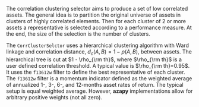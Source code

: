 The correlation clustering selector aims to produce a set of low correlated
assets. The general idea is to partition the original universe of assets in
clusters of highly correlated elements. Then for each cluster of 2 or more
assets a representative is selected according to a performance measure.
At the end, the size of the selection is the number of clusters.

The `CorrClusterSelctor` uses a hierarchical clustering algorithm with Ward
linkage and correlation distance, $d_c(A, B) = 1 - \rho(A, B)$, between assets.
The hierarchical tree is cut at $1 - \rho_{\rm th}$, where $\rho_{\rm th}$
is a user defined correlation threshold. A typical value is
$\rho_{\rm th}=0.95$. It uses the `f13612w` filter to define the best
representative of each cluster. The `f13612w` filter
is a momentum indicator defined as the weighted average of annualized
1-, 3-, 6-, and 12-months asset rates of return. The typical setup is equal
weighted average. However, **azapy** implementations allow for arbitrary
positive weights (not all zero).
